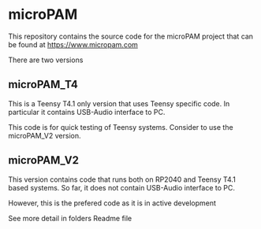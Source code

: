 # microPAM
 
 This repository contains the source code for the microPAM project that can be found at https://www.micropam.com 
 
 There are two versions
## microPAM_T4
This is a Teensy T4.1 only version that uses Teensy specific code. In particular it contains USB-Audio interface to PC.

This code is for quick testing of Teensy systems. Consider to use the microPAM_V2 version.

## microPAM_V2
This version contains code that runs both on RP2040 and Teensy T4.1 based systems. So far, it does not contain USB-Audio interface to PC.

However, this is the prefered code as it is in active development

See more detail in folders Readme file
